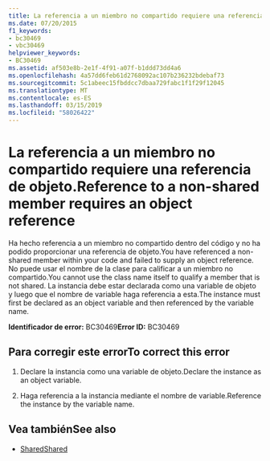 ```yaml
---
title: La referencia a un miembro no compartido requiere una referencia de objeto.
ms.date: 07/20/2015
f1_keywords:
- bc30469
- vbc30469
helpviewer_keywords:
- BC30469
ms.assetid: af503e8b-2e1f-4f91-a07f-b1ddd73dd4a6
ms.openlocfilehash: 4a57dd6feb61d2768092ac107b236232bdebaf73
ms.sourcegitcommit: 5c1abeec15fbddcc7dbaa729fabc1f1f29f12045
ms.translationtype: MT
ms.contentlocale: es-ES
ms.lasthandoff: 03/15/2019
ms.locfileid: "58026422"
---
```

# <a name="reference-to-a-non-shared-member-requires-an-object-reference"></a><span data-ttu-id="1fa61-102">La referencia a un miembro no compartido requiere una referencia de objeto.</span><span class="sxs-lookup"><span data-stu-id="1fa61-102">Reference to a non-shared member requires an object reference</span></span>
<span data-ttu-id="1fa61-103">Ha hecho referencia a un miembro no compartido dentro del código y no ha podido proporcionar una referencia de objeto.</span><span class="sxs-lookup"><span data-stu-id="1fa61-103">You have referenced a non-shared member within your code and failed to supply an object reference.</span></span> <span data-ttu-id="1fa61-104">No puede usar el nombre de la clase para calificar a un miembro no compartido.</span><span class="sxs-lookup"><span data-stu-id="1fa61-104">You cannot use the class name itself to qualify a member that is not shared.</span></span> <span data-ttu-id="1fa61-105">La instancia debe estar declarada como una variable de objeto y luego que el nombre de variable haga referencia a esta.</span><span class="sxs-lookup"><span data-stu-id="1fa61-105">The instance must first be declared as an object variable and then referenced by the variable name.</span></span>  
  
 <span data-ttu-id="1fa61-106">**Identificador de error:** BC30469</span><span class="sxs-lookup"><span data-stu-id="1fa61-106">**Error ID:** BC30469</span></span>  
  
## <a name="to-correct-this-error"></a><span data-ttu-id="1fa61-107">Para corregir este error</span><span class="sxs-lookup"><span data-stu-id="1fa61-107">To correct this error</span></span>  
  
1.  <span data-ttu-id="1fa61-108">Declare la instancia como una variable de objeto.</span><span class="sxs-lookup"><span data-stu-id="1fa61-108">Declare the instance as an object variable.</span></span>  
  
2.  <span data-ttu-id="1fa61-109">Haga referencia a la instancia mediante el nombre de variable.</span><span class="sxs-lookup"><span data-stu-id="1fa61-109">Reference the instance by the variable name.</span></span>  
  
## <a name="see-also"></a><span data-ttu-id="1fa61-110">Vea también</span><span class="sxs-lookup"><span data-stu-id="1fa61-110">See also</span></span>


- [<span data-ttu-id="1fa61-111">Shared</span><span class="sxs-lookup"><span data-stu-id="1fa61-111">Shared</span></span>](../../visual-basic/language-reference/modifiers/shared.md)
